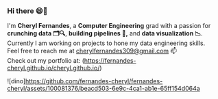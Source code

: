 ### Hi there 😄👋
 I'm <b>Cheryl Fernandes</b>, a <b>Computer Engineering</b> grad with a passion for <b>crunching data 🗂️🔍</b>, <b>building pipelines 🔨,</b> and <b>data visualization 📉</b>.  
 Currently I am working on projects to hone my data engineering skills.  
 Feel free to reach me at cherylfernandes309@gmail.com 📫  
 Check out my portfolio at: (https://fernandes-cheryl.github.io/cheryl.github.io/)  


![dino]https://github.com/fernandes-cheryl/fernandes-cheryl/assets/100081376/beacd503-6e9c-4ca1-ab1e-65ff154d064a

